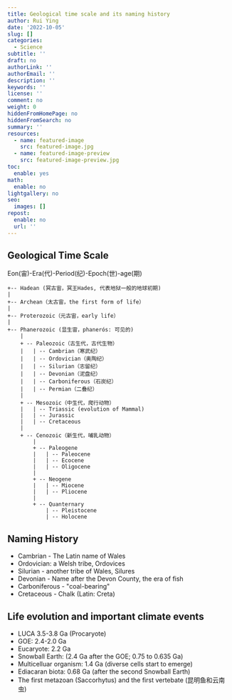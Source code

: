 ```yaml
---
title: Geological time scale and its naming history
author: Rui Ying
date: '2022-10-05'
slug: []
categories:
  - Science
subtitle: ''
draft: no
authorLink: ''
authorEmail: ''
description: ''
keywords: ''
license: ''
comment: no
weight: 0
hiddenFromHomePage: no
hiddenFromSearch: no
summary: ''
resources:
  - name: featured-image
    src: featured-image.jpg
  - name: featured-image-preview
    src: featured-image-preview.jpg
toc:
  enable: yes
math:
  enable: no
lightgallery: no
seo:
  images: []
repost:
  enable: no
  url: ''
---
```


<!--more-->

## Geological Time Scale

Eon(宙)-Era(代)-Period(纪)-Epoch(世)-age(期)

```
+-- Hadean (冥古宙，冥王Hades, 代表地狱一般的地球初期)
|
+-- Archean（太古宙，the first form of life）
|
+-- Proterozoic（元古宙，early life）
|
+-- Phanerozoic (显生宙，phanerós: 可见的)
	|
	+ -- Paleozoic（古生代，古代生物）
	|	| -- Cambrian（寒武纪）
	|	| -- Ordovician（奥陶纪）
	|	| -- Silurian（志留纪）
	|	| -- Devonian（泥盘纪）
	|	| -- Carboniferous（石炭纪）
	|	| -- Permian（二叠纪）
	|
	+ -- Mesozoic（中生代，爬行动物）
	|	| -- Triassic (evolution of Mammal)
	|	| -- Jurassic
	|	| -- Cretaceous
	|
	+ -- Cenozoic（新生代，哺乳动物）
		|
		+ -- Paleogene
		|	| -- Paleocene
		|	| -- Ecocene
		|	| -- Oligocene
		|
		+ -- Neogene
		|	| -- Miocene
		|	| -- Pliocene
		|
		+ -- Quanternary
			| -- Pleistocene
			| -- Holocene
```

## Naming History

* Cambrian - The Latin name of Wales
* Ordovician: a Welsh tribe, Ordovices
* Silurian - another tribe of Wales, Silures
* Devonian - Name after the Devon County, the era of fish
* Carboniferous - "coal-bearing"
* Cretaceous - Chalk (Latin: Creta)

## Life evolution and important climate events
* LUCA 3.5-3.8 Ga (Procaryote)
* GOE: 2.4-2.0 Ga
* Eucaryote: 2.2 Ga
* Snowball Earth:  (2.4 Ga after the GOE; 0.75 to 0.635 Ga)
* Multicelluar organism: 1.4 Ga (diverse cells start to emerge)
* Ediacaran biota: 0.68 Ga (after the second Snowball Earth)
* The first metazoan (Saccorhytus) and the first vertebate (昆明鱼和云南虫)



